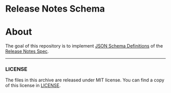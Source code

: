 # Release Notes Schema

# About

The goal of this repository is to implement [JSON Schema Definitions](https://trac.tools.ietf.org/html/draft-wright-json-schema-validation-01)
of the [Release Notes Spec](https://github.com/release-notes/release-notes-spec).

---

### LICENSE

The files in this archive are released under MIT license.
You can find a copy of this license in [LICENSE](LICENSE).

